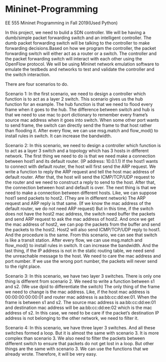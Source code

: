 # Mininet-Programming
EE 555 Mininet Programming in Fall 2019(Used Python)

In this project, we need to bulid a SDN controller. We will be having a dumb/simple packet forwarding switch and an intelligent controller. The dumb packet forwarding switch will be talking to the controller to make forwarding decisions.Based on how we program the controller, the packet forwarding switch will either act as a router or a switch. The controller and the packet forwarding switch will interact with each other using the OpenFlow protocol. We will be using Mininet network emulation software to emulate the testbeds and networks to test and validate the controller and the switch interaction.

There are four scenarios to do.

Scenario 1:
In the first scenario, we need to design a controller which function is to act as a layer 2 switch. This scenario gives us the hub function for an example. The hub function is that we need to flood every frame when it goes to the hub. The difference between switch and hub is that we need to use mac to port dictionary to remember every frame’s source mac address when it goes into switch. When some other port wants to send frame, the switch can directly send the frame to that host rather than flooding it. After every flow, we can use msg.match and flow_mod() to install rules in switch. It can increase the bandwidth.

Scenario 2:
In this scenario, we need to design a controller which function is to act as a layer 3 switch and a topology which has 3 hosts in different network. The first thing we need to do is that we need make a connection between host1 and its default router. (IP address: 10.0.1.1)
If the host1 wants to connect with default router, the host will first send the ARP request. We write a function to reply the ARP request and tell the host mac address of default router.
After that, the host will send the ICMP/TCP/UDP request to the router and we need to construct a reply to send to the host. After that, the connection between host and default is over. The next thing is that we need to make a connection between different hosts. Like, we can suppose host1 send packets to host2. (They are in different network) The ARP request and ARP reply is that same. (If we know the mac address of the default router, we do not need ARP request) But in this time, if the switch does not have the host2 mac address, the switch need buffer the packets and send ARP request to ask the mac address of host2. And once we get the mac address of host2, we can pop the packets from the buffer and send the packets to the host2. Host2 will also send ICMP/TCP/UDP reply to host1. And the procedure is the same. From this scenario, we can see that switch is like a transit station. After every flow, we can use msg.match and flow_mod() to install rules in switch. It can increase the bandwidth. And the last thing, if the IP address is not in the static routing table, we need send the unreachable message to the host. We need to care the mac address and port number. If we use the wrong port number, the packets will never send to the right place.

Scenario 3:
In this scenario, we have two layer 3 switches. There is only one thing is different from scenario 2. We need to write a function between s1 and s2. (We use dpid to differentiate the switch) The only thing of the frame we need to change is the mac address. Like, if the host mac address is 00:00:00:00:00:01 and router mac address is aa:bb:cc:dd:ee:01. When the frame is between s1 and s2. The source mac address is aa:bb:cc:dd:ee:01 and destination mac address will be aa:bb:cc:dd:ee:02 which is the mac address of s2. In this case, we need to be care if the packet’s destination IP address is not belonging to the other network, we need to filter it.

Scenario 4:
In this scenario, we have three layer 3 switches. And all these switches formed a loop. But it is almost the same with scenario 3. It is more complex than scenario 3. We also need to filter the packets between different switch to ensure that packets do not get lost in a loop. But other things are the same with scenario 3. We can use the functions that we already wrote. Therefore, it will be very easy.

